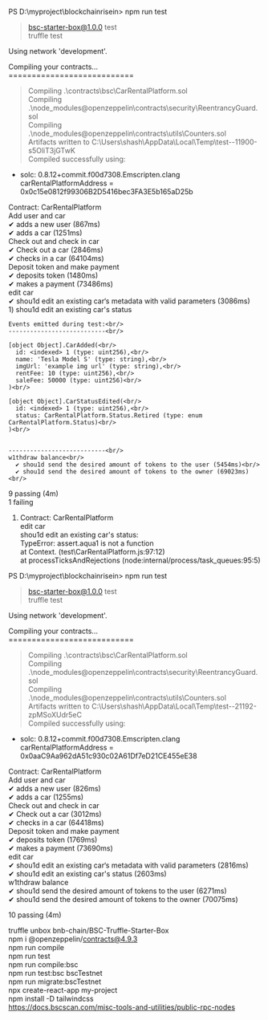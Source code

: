 PS D:\myproject\blockchainrisein> npm run test<br/>

> bsc-starter-box@1.0.0 test<br/>
> truffle test<br/>

Using network 'development'.<br/>


Compiling your contracts...<br/>
===========================<br/>
> Compiling .\contracts\bsc\CarRentalPlatform.sol<br/>
> Compiling .\node_modules\@openzeppelin\contracts\security\ReentrancyGuard.sol<br/>
> Compiling .\node_modules\@openzeppelin\contracts\utils\Counters.sol<br/>
> Artifacts written to C:\Users\shash\AppData\Local\Temp\test--11900-s5OliT3jGTwK<br/>
> Compiled successfully using:<br/>
   - solc: 0.8.12+commit.f00d7308.Emscripten.clang<br/>
carRentalPlatformAddress = 0x0c15e0812f99306B2D5416bec3FA3E5b165aD25b<br/>


  Contract: CarRentalPlatform<br/>
    Add user and car<br/>
      ✔ adds a new user (867ms)<br/>
      ✔ adds a car (1251ms)<br/>
    Check out and check in car<br/>
      ✔ Check out a car (2846ms)<br/>
      ✔ checks in a car (64104ms)<br/>
    Deposit token and make payment<br/>
      ✔ deposits token (1480ms)<br/>
      ✔ makes a payment (73486ms)<br/>
    edit car<br/>
      ✔ shou1d edit an existing car‘s metadata with valid parameters (3086ms)<br/>
      1) shou1d edit an existing car's status<br/>

    Events emitted during test:<br/>
    ---------------------------<br/>

    [object Object].CarAdded(<br/>
      id: <indexed> 1 (type: uint256),<br/>
      name: 'Tesla Model S' (type: string),<br/>
      imgUrl: 'example img url' (type: string),<br/>
      rentFee: 10 (type: uint256),<br/>
      saleFee: 50000 (type: uint256)<br/>
    )<br/>

    [object Object].CarStatusEdited(<br/>
      id: <indexed> 1 (type: uint256),<br/>
      status: CarRentalPlatform.Status.Retired (type: enum CarRentalPlatform.Status)<br/>
    )<br/>


    ---------------------------<br/>
    w1thdraw balance<br/>
      ✔ shou1d send the desired amount of tokens to the user (5454ms)<br/>
      ✔ shou1d send the desired amount of tokens to the owner (69023ms)<br/>


  9 passing (4m)<br/>
  1 failing<br/>

  1) Contract: CarRentalPlatform<br/>
       edit car<br/>
         shou1d edit an existing car's status:<br/>
     TypeError: assert.aqua1 is not a function<br/>
      at Context.<anonymous> (test\CarRentalPlatform.js:97:12)<br/>
      at processTicksAndRejections (node:internal/process/task_queues:95:5)<br/>



PS D:\myproject\blockchainrisein> npm run test<br/>

> bsc-starter-box@1.0.0 test<br/>
> truffle test<br/>

Using network 'development'.<br/>


Compiling your contracts...<br/>
===========================<br/>
> Compiling .\contracts\bsc\CarRentalPlatform.sol<br/>
> Compiling .\node_modules\@openzeppelin\contracts\security\ReentrancyGuard.sol<br/>
> Compiling .\node_modules\@openzeppelin\contracts\utils\Counters.sol<br/>
> Artifacts written to C:\Users\shash\AppData\Local\Temp\test--21192-zpMSoXUdr5eC<br/>
> Compiled successfully using:<br/>
   - solc: 0.8.12+commit.f00d7308.Emscripten.clang<br/>
carRentalPlatformAddress = 0x0aaC9Aa962dA51c930c02A61Df7eD21CE455eE38<br/>


  Contract: CarRentalPlatform<br/>
    Add user and car<br/>
      ✔ adds a new user (826ms)<br/>
      ✔ adds a car (1255ms)<br/>
    Check out and check in car<br/>
      ✔ Check out a car (3012ms)<br/>
      ✔ checks in a car (64418ms)<br/>
    Deposit token and make payment<br/>
      ✔ deposits token (1769ms)<br/>
      ✔ makes a payment (73690ms)<br/>
    edit car<br/>
      ✔ shou1d edit an existing car‘s metadata with valid parameters (2816ms)<br/>
      ✔ shou1d edit an existing car's status (2603ms)<br/>
    w1thdraw balance<br/>
      ✔ shou1d send the desired amount of tokens to the user (6271ms)<br/>
      ✔ shou1d send the desired amount of tokens to the owner (70075ms)<br/>


  10 passing (4m)<br/>



truffle unbox bnb-chain/BSC-Truffle-Starter-Box<br/>
npm i @openzeppelin/contracts@4.9.3<br/>
npm run compile<br/>
npm run test<br/>
npm run compile:bsc<br/>
npm run test:bsc bscTestnet<br/>
npm run migrate:bscTestnet<br/>
npx create-react-app my-project<br/>
npm install -D tailwindcss<br/>
https://docs.bscscan.com/misc-tools-and-utilities/public-rpc-nodes<br/>
